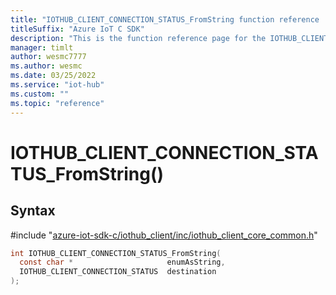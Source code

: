 ```yaml
---                             
title: "IOTHUB_CLIENT_CONNECTION_STATUS_FromString function reference | Microsoft Docs" 
titleSuffix: "Azure IoT C SDK"            
description: "This is the function reference page for the IOTHUB_CLIENT_CONNECTION_STATUS_FromString() function in the Azure IoT C SDK. This SDK is used with Azure IoT Hub and Azure IoT Hub Device Provisioning Service"            
manager: timlt                 
author: wesmc7777              
ms.author: wesmc               
ms.date: 03/25/2022                    
ms.service: "iot-hub"             
ms.custom: ""                
ms.topic: "reference"        
---                            
```


# IOTHUB_CLIENT_CONNECTION_STATUS_FromString()

## Syntax

\#include "[azure-iot-sdk-c/iothub_client/inc/iothub_client_core_common.h](../iothub-client-core-common-h.md)"  
```C
int IOTHUB_CLIENT_CONNECTION_STATUS_FromString(
  const char *                     enumAsString,
  IOTHUB_CLIENT_CONNECTION_STATUS  destination
);
```


